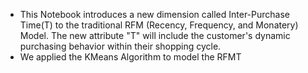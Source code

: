 - This Notebook introduces a new dimension called Inter-Purchase Time(T) to the traditional RFM (Recency, Frequency, and Monatery) Model. The new attribute "T" will include the customer's dynamic purchasing behavior within their shopping cycle.
- We applied the KMeans Algorithm to model the RFMT
